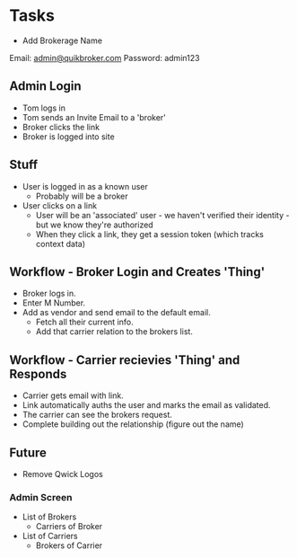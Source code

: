 

# Tasks

* Add Brokerage Name

Email: admin@quikbroker.com
Password: admin123

## Admin Login

* Tom logs in
* Tom sends an Invite Email to a 'broker'
* Broker clicks the link
* Broker is logged into site

## Stuff

* User is logged in as a known user
  * Probably will be a broker
* User clicks on a link
  * User will be an 'associated' user - we haven't verified their identity - but we know they're authorized
  * When they click a link, they get a session token (which tracks context data)

## Workflow - Broker Login and Creates 'Thing'

* Broker logs in. 
* Enter M Number.
* Add as vendor and send email to the default email. 
  * Fetch all their current info. 
  * Add that carrier relation to the brokers list. 

## Workflow - Carrier recievies 'Thing' and Responds

* Carrier gets email with link.
* Link automatically auths the user and marks the email as validated. 
* The carrier can see the brokers request. 
* Complete building out the relationship (figure out the name)


## Future

* Remove Qwick Logos

### Admin Screen

* List of Brokers
  * Carriers of Broker
* List of Carriers
  * Brokers of Carrier

